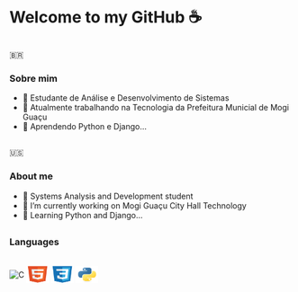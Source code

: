 # Welcome to my GitHub ☕

## 
🇧🇷

### Sobre mim

  - 📖 Estudante de Análise e Desenvolvimento de Sistemas
  - 🔭 Atualmente trabalhando na Tecnologia da Prefeitura Municial de Mogi Guaçu
  - 🌱 Aprendendo Python e Django...
    
## 
🇺🇸

### About me

  - 📖 Systems Analysis and Development student
  - 🔭 I’m currently working on Mogi Guaçu City Hall Technology
  - 🌱 Learning Python and Django...
    
##
### Languages

<div style="display: inline_block "><br>
  <img align="center" alt="C" height="30" width="40" src="https://cdn.jsdelivr.net/gh/devicons/devicon/icons/c/c-original.svg" />
  <img align="center" alt="HTML" height="30" width="40" src="https://raw.githubusercontent.com/devicons/devicon/master/icons/html5/html5-original.svg">
  <img align="center" alt="CSS" height="30" width="40" src="https://raw.githubusercontent.com/devicons/devicon/master/icons/css3/css3-original.svg">
  <img align="center" alt="PYTHON" height="30" width="40" src="https://raw.githubusercontent.com/devicons/devicon/master/icons/python/python-original.svg">
